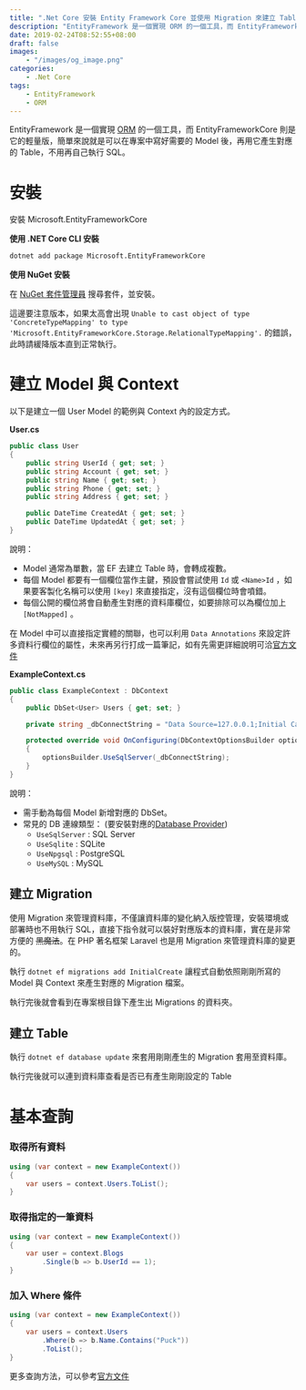 ```yaml
---
title: ".Net Core 安裝 Entity Framework Core 並使用 Migration 來建立 Table"
description: "EntityFramework 是一個實現 ORM 的一個工具，而 EntityFrameworkCore 則是它的輕量版，簡單來說就是可以在專案中寫好需要的 Model 後，再用它產生對應的 Table，不用再自己執行 SQL。"
date: 2019-02-24T08:52:55+08:00
draft: false
images:
    - "/images/og_image.png"
categories:
    - .Net Core
tags:
    - EntityFramework
    - ORM
---
```


EntityFramework 是一個實現 [ORM](https://zh.wikipedia.org/wiki/%E5%AF%B9%E8%B1%A1%E5%85%B3%E7%B3%BB%E6%98%A0%E5%B0%84) 的一個工具，而 EntityFrameworkCore 則是它的輕量版，簡單來說就是可以在專案中寫好需要的 Model 後，再用它產生對應的 Table，不用再自己執行 SQL。
<!--more-->

# 安裝

安裝 Microsoft.EntityFrameworkCore

**使用 .NET Core CLI 安裝**
```sh
dotnet add package Microsoft.EntityFrameworkCore
```

**使用 NuGet 安裝**

在 [NuGet 套件管理員](https://docs.microsoft.com/zh-tw/nuget/tools/package-manager-ui) 搜尋套件，並安裝。

這邊要注意版本，如果太高會出現 `Unable to cast object of type 'ConcreteTypeMapping' to type 'Microsoft.EntityFrameworkCore.Storage.RelationalTypeMapping'.` 的錯誤，此時請緩降版本直到正常執行。

# 建立 Model 與 Context
以下是建立一個 User Model 的範例與 Context 內的設定方式。
 
**User.cs**
```C#
public class User
{
    public string UserId { get; set; }
    public string Account { get; set; }
    public string Name { get; set; }
    public string Phone { get; set; }
    public string Address { get; set; }

    public DateTime CreatedAt { get; set; }
    public DateTime UpdatedAt { get; set; }
}
```

說明：

- Model 通常為單數，當 EF 去建立 Table 時，會轉成複數。
- 每個 Model 都要有一個欄位當作主鍵，預設會嘗試使用 `Id` 或 `<Name>Id` ，如果要客製化名稱可以使用 `[key]` 來直接指定，沒有這個欄位時會噴錯。
- 每個公開的欄位將會自動產生對應的資料庫欄位，如要排除可以為欄位加上 `[NotMapped]` 。


在 Model 中可以直接指定實體的關聯，也可以利用 `Data Annotations` 來設定許多資料行欄位的屬性，未來再另行打成一篇筆記，如有先需更詳細說明可洽[官方文件](https://docs.microsoft.com/zh-tw/ef/core/modeling/)

**ExampleContext.cs**
```C#
public class ExampleContext : DbContext
{
    public DbSet<User> Users { get; set; }

    private string _dbConnectString = "Data Source=127.0.0.1;Initial Catalog=mydb;persist security info=True;user id=sa;password=Ab123456";

    protected override void OnConfiguring(DbContextOptionsBuilder optionsBuilder)
    {
        optionsBuilder.UseSqlServer(_dbConnectString);
    }
}
```
說明：

- 需手動為每個 Model 新增對應的 DbSet。
- 常見的 DB 連線類型： (要安裝對應的[Database Provider](https://docs.microsoft.com/zh-tw/ef/core/providers/#adding-a-database-provider-to-your-application))
    - `UseSqlServer` : SQL Server
    - `UseSqlite` : SQLite
    - `UseNpgsql` : PostgreSQL
    - `UseMySQL` : MySQL

## 建立 Migration 

使用 Migration 來管理資料庫，不僅讓資料庫的變化納入版控管理，安裝環境或部署時也不用執行 SQL，直接下指令就可以裝好對應版本的資料庫，實在是非常方便的 ~~黑魔法~~。在 PHP 著名框架 Laravel 也是用 Migration 來管理資料庫的變更的。

執行 `dotnet ef migrations add InitialCreate` 讓程式自動依照剛剛所寫的 Model 與 Context 來產生對應的 Migration 檔案。

執行完後就會看到在專案根目錄下產生出 Migrations 的資料夾。

## 建立 Table
執行 `dotnet ef database update` 來套用剛剛產生的 Migration 套用至資料庫。

執行完後就可以連到資料庫查看是否已有產生剛剛設定的 Table

# 基本查詢

### 取得所有資料
```C#
using (var context = new ExampleContext())
{
    var users = context.Users.ToList();
}
```

### 取得指定的一筆資料
```C#
using (var context = new ExampleContext())
{
    var user = context.Blogs
        .Single(b => b.UserId == 1);
}
```

### 加入 Where 條件
```C#
using (var context = new ExampleContext())
{
    var users = context.Users
        .Where(b => b.Name.Contains("Puck"))
        .ToList();
}
```

更多查詢方法，可以參考[官方文件](https://docs.microsoft.com/zh-tw/ef/core/querying/)
